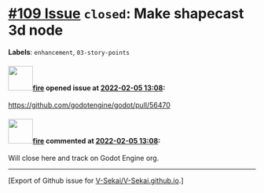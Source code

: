 # [\#109 Issue](https://github.com/V-Sekai/V-Sekai.github.io/issues/109) `closed`: Make shapecast 3d node
**Labels**: `enhancement`, `03-story-points`


#### <img src="https://avatars.githubusercontent.com/u/32321?u=c2e06a3d2b49a467aa907e54aa259516440267cc&v=4" width="50">[fire](https://github.com/fire) opened issue at [2022-02-05 13:08](https://github.com/V-Sekai/V-Sekai.github.io/issues/109):

https://github.com/godotengine/godot/pull/56470

#### <img src="https://avatars.githubusercontent.com/u/32321?u=c2e06a3d2b49a467aa907e54aa259516440267cc&v=4" width="50">[fire](https://github.com/fire) commented at [2022-02-05 13:08](https://github.com/V-Sekai/V-Sekai.github.io/issues/109#issuecomment-1107837929):

Will close here and track on Godot Engine org.


-------------------------------------------------------------------------------



[Export of Github issue for [V-Sekai/V-Sekai.github.io](https://github.com/V-Sekai/V-Sekai.github.io).]
